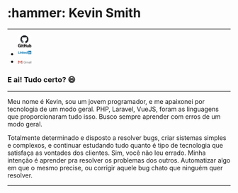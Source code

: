 ### 
<h1>:hammer: Kevin Smith</h1>
<hr>
<ul>
         <li style="list-style:none;">
         <a href="https://github.com/kevinsmitth"><img src="github_PNG20.png" width="30"></a>
         </li>
         <li>
         <a href="https://github.com/kevinsmitth"><img src="Linkedin-Logo.png" width="30"></a>
         </li>
         <li>
         <a href="https://github.com/kevinsmitth"><img src="gmail-logo-4.png" width="30"></a>
         </li>

</ul>
<h3>E ai! Tudo certo? 😄</h3>
<hr>
         <p>Meu nome é Kevin, sou um jovem programador, e me apaixonei por tecnologia de um modo geral. PHP, Laravel, VueJS, foram as linguagens que proporcionaram tudo isso. Busco sempre aprender com erros de um modo geral.</p>
         <p>Totalmente determinado e disposto a resolver bugs, criar sistemas simples e complexos, e continuar estudando tudo quanto é tipo de tecnologia que satisfaça as vontades dos clientes. Sim, você não leu errado. Minha intenção é aprender pra resolver os problemas dos outros.
Automatizar algo em que o mesmo precise, ou corrigir aquele bug chato que ninguém quer resolver.</p>
<hr>
<!--
**kevinsmitth/kevinsmitth** is a ✨ _special_ ✨ repository because its `README.md` (this file) appears on your GitHub profile.

Here are some ideas to get you started:

- 🔭 I’m currently working on ...
- 🌱 I’m currently learning ...
- 👯 I’m looking to collaborate on ...
- 🤔 I’m looking for help with ...
- 💬 Ask me about ...
- 📫 How to reach me: ...
- 😄 Pronouns: ...
- ⚡ 👋Fun fact: ...
-->
 
